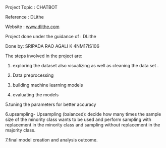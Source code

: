 Project Topic : CHATBOT 

Reference : DLithe  

Website : www.dlithe.com

Project done under the guidance of : DLithe

Done by: SRIPADA RAO AGALI K 4NM17IS106



The steps involved in the project are:

1. exploring the dataset also visualizing as well as cleaning the data set .

2. Data preprocessing

3. building machine learning models

4. evaluating the models

5.tuning the parameters for better accuracy

6.upsampling- Upsampling (balanced): decide how many times the sample size of the minority class wants to be used and perform sampling with replacement in the minority class and sampling without replacement in the majority class.

7.final model creation and analysis outcome.


